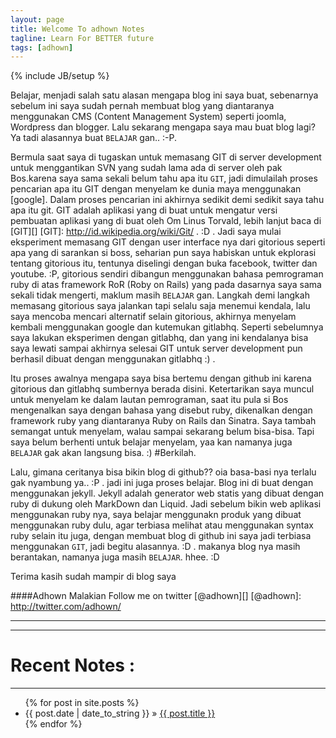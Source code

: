 ```yaml
---
layout: page
title: Welcome To adhown Notes
tagline: Learn For BETTER future
tags: [adhown]
---
```

{% include JB/setup %}

Belajar, menjadi salah satu alasan mengapa blog ini saya buat, 
sebenarnya sebelum ini saya sudah pernah membuat blog yang diantaranya 
menggunakan CMS (Content Management System) seperti joomla, Wordpress dan blogger. Lalu sekarang mengapa saya mau buat blog lagi? Ya tadi alasannya buat `BELAJAR` gan.. :-P. 

Bermula saat saya di tugaskan untuk memasang GIT di server development untuk menggantikan SVN yang sudah lama ada di server oleh pak Bos.karena saya sama sekali belum tahu apa itu `GIT`, jadi dimulailah proses pencarian apa itu GIT dengan menyelam ke dunia maya menggunakan [google]. Dalam proses pencarian ini akhirnya sedikit demi sedikit saya tahu apa itu git. GIT adalah aplikasi yang di buat untuk mengatur versi pembuatan aplikasi yang di buat oleh Om Linus Torvald, lebih lanjut baca di
[GIT][]
[GIT]: http://id.wikipedia.org/wiki/Git/ . :D .
Jadi saya mulai eksperiment memasang GIT dengan user interface nya dari gitorious seperti apa yang di sarankan si boss, seharian pun saya habiskan untuk ekplorasi tentang gitorious itu, tentunya diselingi dengan buka facebook, twitter dan youtube. :P, gitorious sendiri dibangun menggunakan bahasa pemrograman ruby di atas framework RoR (Roby on Rails) yang pada dasarnya saya sama sekali tidak mengerti, maklum masih `BELAJAR` gan. Langkah demi langkah memasang gitorious saya jalankan tapi selalu saja menemui kendala, lalu saya mencoba mencari alternatif selain gitorious, akhirnya menyelam kembali menggunakan google dan kutemukan gitlabhq. Seperti sebelumnya saya lakukan eksperimen dengan gitlabhq, dan yang ini kendalanya bisa saya lewati sampai akhirnya selesai GIT untuk server development pun berhasil dibuat dengan menggunakan gitlabhq :) .

Itu proses awalnya mengapa saya bisa bertemu dengan github ini karena gitorious dan gitlabhq sumbernya berada disini. Ketertarikan saya muncul untuk menyelam ke dalam lautan pemrograman, saat itu pula si Bos mengenalkan saya dengan bahasa yang disebut ruby, dikenalkan dengan framework ruby yang diantaranya Ruby on Rails dan Sinatra. Saya tambah semangat untuk menyelam, walau sampai sekarang belum bisa-bisa. Tapi saya belum berhenti untuk belajar menyelam, yaa kan namanya juga `BELAJAR` gak akan langsung bisa. :) #Berkilah.

Lalu, gimana ceritanya bisa bikin blog di github?? oia basa-basi nya terlalu gak nyambung ya.. :P . jadi ini juga proses belajar. Blog ini di buat dengan menggunakan jekyll. Jekyll adalah generator web statis yang dibuat dengan ruby di dukung oleh MarkDown dan Liquid. Jadi sebelum bikin web aplikasi menggunakan ruby nya, saya belajar menggunakn produk yang dibuat menggunakan ruby dulu, agar terbiasa melihat atau menggunakan syntax ruby selain itu juga, dengan membuat blog di github ini saya jadi terbiasa menggunakan `GIT`, jadi begitu alasannya. :D . makanya blog nya masih berantakan, namanya juga masih `BELAJAR`. hhee. :D

Terima kasih sudah mampir di blog saya

####Adhown Malakian
Follow me on twitter [@adhown][]
[@adhown]: http://twitter.com/adhown/

<hr>
<hr>
   
# Recent Notes :
<hr>
<ul class="posts">
  {% for post in site.posts %}
    <li><span>{{ post.date | date_to_string }}</span> &raquo; <a href="{{ BASE_PATH }}{{ post.url }}">{{ post.title }}</a></li>
  {% endfor %}
</ul>
